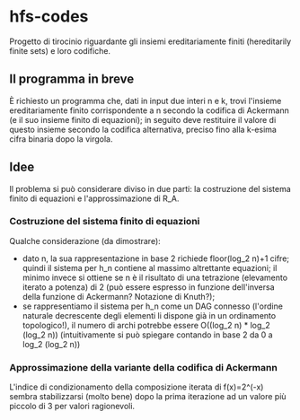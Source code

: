 # hfs-codes
Progetto di tirocinio riguardante gli insiemi ereditariamente finiti (hereditarily finite sets) e loro codifiche.

## Il programma in breve
È richiesto un programma che, dati in input due interi n e k, trovi l'insieme ereditariamente finito corrispondente a n secondo la codifica di Ackermann (e il suo insieme finito di equazioni); in seguito deve restituire il valore di questo insieme secondo la codifica alternativa, preciso fino alla k-esima cifra binaria dopo la virgola.

## Idee
Il problema si può considerare diviso in due parti: la costruzione del sistema finito di equazioni e l'approssimazione di R\_A.
### Costruzione del sistema finito di equazioni
Qualche considerazione (da dimostrare):
 - dato n, la sua rappresentazione in base 2 richiede floor(log\_2 n)+1 cifre; quindi il sistema per h\_n contiene al massimo altrettante equazioni; il minimo invece si ottiene se n è il risultato di una tetrazione (elevamento iterato a potenza) di 2 (può essere espresso in funzione dell'inversa della funzione di Ackermann? Notazione di Knuth?);
 - se rappresentiamo il sistema per h\_n come un DAG connesso (l'ordine naturale decrescente degli elementi li dispone già in un ordinamento topologico!), il numero di archi potrebbe essere O((log\_2 n) * log\_2 (log\_2 n)) (intuitivamente si può spiegare contando in base 2 da 0 a log\_2 (log\_2 n))

### Approssimazione della variante della codifica di Ackermann
L'indice di condizionamento della composizione iterata di f(x)=2^(-x) sembra stabilizzarsi (molto bene) dopo la prima iterazione ad un valore più piccolo di 3 per valori ragionevoli.
